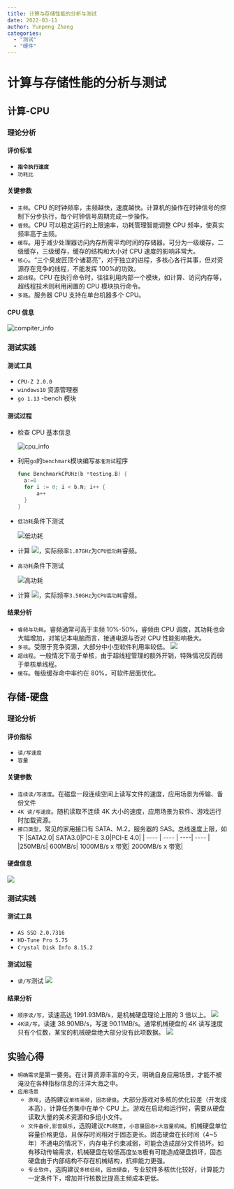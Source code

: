 ```yaml
---
title: 计算与存储性能的分析与测试
date: 2022-03-11
author: Yunpeng Zhang
categories:
  - "测试"
  - "硬件"
---
```


# 计算与存储性能的分析与测试

## 计算-CPU

### 理论分析

#### 评价标准

- **`指令执行速度`**
- `功耗比`

#### 关键参数

- `主频`。CPU 的时钟频率，主频越快，速度越快。计算机的操作在时钟信号的控制下分步执行，每个时钟信号周期完成一步操作。
- `睿频`。CPU 可以稳定运行的上限速率，功耗管理智能调整 CPU 频率，使真实频率高于主频。
- `缓存`。用于减少处理器访问内存所需平均时间的存储器。可分为一级缓存，二级缓存，三级缓存，缓存的结构和大小对 CPU 速度的影响非常大。
- `核心`。“三个臭皮匠顶个诸葛亮”，对于独立的进程，多核心各行其事，但对资源存在竞争的线程，不能发挥 100%的功效。
- `超线程`。CPU 在执行命令时，往往利用内部一个模块，如计算、访问内存等，超线程技术则利用闲置的 CPU 模块执行命令。
- `多路`。服务器 CPU 支持在单台机器多个 CPU。

#### CPU 信息

![compiter_info](CPU信息.png)

### 测试实践

#### 测试工具

- `CPU-Z 2.0.0`
- `windows10` 资源管理器
- `go 1.13` -bench 模块

#### 测试过程

- 检查 CPU 基本信息

  ![cpu_info](CPU信息.png)

- 利用`go`的`benchmark`模块编写`基准测试`程序

  ```go
  func BenchmarkCPUHz(b *testing.B) {
  	a:=0
  	for i := 0; i < b.N; i++ {
  		a++
  	}
  }
  ```

- `低功耗`条件下测试

  ![低功耗](低功耗CPU频率.png)

- 计算 ![](https://latex.codecogs.com/svg.image?\inline&space;\frac{1}{0.5350}=&space;1.87GHz)，实际频率`1.87GHz`为`CPU低功耗`睿频。
- `高功耗`条件下测试

  ![高功耗](高功耗CPU频率.png)

- 计算 ![](https://latex.codecogs.com/svg.image?\inline&space;\frac{1}{0.2859}=&space;3.50GHz)，实际频率`3.50GHz`为`CPU高功耗`睿频。

#### 结果分析

- `睿频与功耗`。睿频通常可高于主频 10%-50%，睿频由 CPU 调度，其功耗也会大幅增加，对笔记本电脑而言，接通电源与否对 CPU 性能影响极大。
- `多核`。受限于竞争资源，大部分中小型软件利用率较低。
  ![](多核.jpg)
- `超线程`。一般情况下高于单核，由于超线程管理的额外开销，特殊情况反而弱于单核单线程。
- `缓存`。每级缓存命中率约在 80%，可软件层面优化。

## 存储-硬盘

### 理论分析

#### 评价指标

- `读/写速度`
- `容量`

#### 关键参数

- `连续读/写速度`。在磁盘一段连续空间上读写文件的速度，应用场景为传输、备份文件
- `4K 读/写速度`。随机读取不连续 4K 大小的速度，应用场景为软件、游戏运行时加载资源。
- `接口类型`，常见的家用接口有 SATA、M.2，服务器的 SAS。总线速度上限，如下
  |SATA2.0| SATA3.0|PCI-E 3.0|PCI-E 4.0|
  | ---- | ---- | ----| ---- |
  |250MB/s| 600MB/s| 1000MB/s x 带宽| 2000MB/s x 带宽|

#### 硬盘信息

![](硬盘信息.png)

### 测试实践

#### 测试工具

- `AS SSD 2.0.7316`
- `HD-Tune Pro 5.75`
- `Crystal Disk Info 8.15.2`

#### 测试过程

- `读/写`测试
  ![](读写测试.png)

#### 结果分析

- `顺序读/写`，读速高达 1991.93MB/s，是机械硬盘理论上限的 3 倍以上。
  ![](顺序读写.png)
- `4K读/写`，读速 38.90MB/s，写速 90.11MB/s。通常机械硬盘的 4K 读写速度只有个位数，某宝的机械硬盘绝大部分没有此项数据。
  ![](4Krw.png)

## 实验心得

- `明确需求`是第一要务。在计算资源丰富的今天，明确自身应用场景，才能不被淹没在各种指标信息的汪洋大海之中。
- `应用场景`
  - `游戏`，选购建议`单核高频`，`固态硬盘`。大部分游戏对多核的优化较差（开发成本高），计算任务集中在单个 CPU 上。游戏在启动和运行时，需要从硬盘读取大量的美术资源和多组小文件。
  - `文件备份,影音娱乐`，选购建议`CPU随意`，`小容量固态+大容量机械`。机械硬盘单位容量价格更低，且保存时间相对于固态更长。固态硬盘在长时间（4~5 年）不通电的情况下，内存电子约束减弱，可能会造成部分文件损坏。如有移动传输需求，机械硬盘在较低高度`坠落`极有可能造成硬盘损坏，固态硬盘由于内部结构不存在机械结构，抗摔能力更强。
  - `专业软件`，选购建议`多核低频`，`固态硬盘`，专业软件多核优化较好，计算能力一定条件下，增加并行核数比提高主频成本更低。
